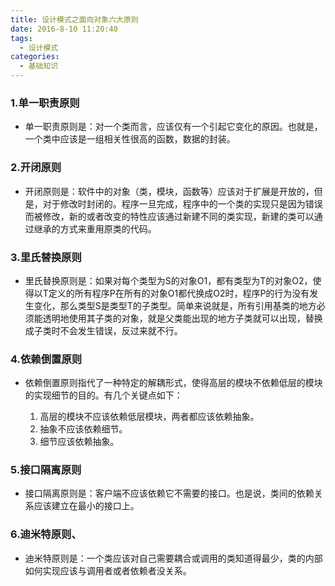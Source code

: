 ```yaml
---
title: 设计模式之面向对象六大原则
date: 2016-8-10 11:20:40
tags: 
  - 设计模式
categories:
  - 基础知识
---
```


### 1.单一职责原则

- 单一职责原则是：对一个类而言，应该仅有一个引起它变化的原因。也就是，一个类中应该是一组相关性很高的函数，数据的封装。

### 2.开闭原则

- 开闭原则是：软件中的对象（类，模块，函数等）应该对于扩展是开放的，但是，对于修改时封闭的。程序一旦完成，程序中的一个类的实现只是因为错误而被修改，新的或者改变的特性应该通过新建不同的类实现，新建的类可以通过继承的方式来重用原类的代码。

### 3.里氏替换原则

- 里氏替换原则是：如果对每个类型为S的对象O1，都有类型为T的对象O2，使得以T定义的所有程序P在所有的对象O1都代换成O2时，程序P的行为没有发生变化，那么类型S是类型T的子类型。简单来说就是，所有引用基类的地方必须能透明地使用其子类的对象，就是父类能出现的地方子类就可以出现，替换成子类时不会发生错误，反过来就不行。

### 4.依赖倒置原则

- 依赖倒置原则指代了一种特定的解耦形式，使得高层的模块不依赖低层的模块的实现细节的目的。有几个关键点如下：

  1. 高层的模块不应该依赖低层模块，两者都应该依赖抽象。
  2. 抽象不应该依赖细节。
  3. 细节应该依赖抽象。

### 5.接口隔离原则

- 接口隔离原则是：客户端不应该依赖它不需要的接口。也是说，类间的依赖关系应该建立在最小的接口上。

### 6.迪米特原则、

- 迪米特原则是：一个类应该对自己需要耦合或调用的类知道得最少，类的内部如何实现应该与调用者或者依赖者没关系。